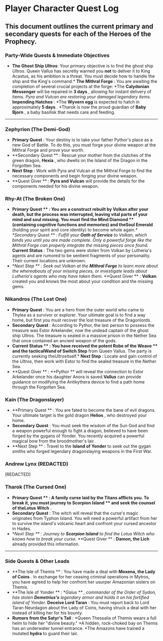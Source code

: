 # Player Character Quest Log

This document outlines the current primary and secondary quests for each of the Heroes of the
Prophecy.
---

### **Party-Wide Quests & Immediate Objectives**

* **The Ghost Ship *Ultros***: Your primary objective is to find the ghost ship *Ultros*. Queen Vallus has secretly warned you **not** to deliver it to King Acastus, as his ambition is a threat. You must decide how to handle the ship and the King's command.* **The Mithral Forge** : You are awaiting the completion of several crucial projects at the forge:
*The **Calydonian Messenger** will be repaired in **3 days** , allowing for instant delivery of items.
    *Pyra and Vulcan are restoring your damaged legendary items.* **Impending Hatches** :
    *The **Wyvern egg** is expected to hatch in approximately **5 days** .
    *Tharok is now the proud guardian of **Baby Bjorn** , a baby basilisk that needs care and feeding.
---

### **Zephyrion (The Demi-God)**

* **Primary Quest** : Your destiny is to take your father Pythor's place as a new God of Battle. To do this, you must forge your divine weapon at the Mithral Forge and prove your worth.
* **Secondary Quest ** : Rescue your mother from the clutches of the green dragon, **Hexia** , who dwells on the Island of the Dragon in the Forgotten Sea.
* **Next Step** : Work with Pyra and Vulcan at the Mithral Forge to find the necessary components and begin forging your divine weapon.
* **Quest Giver ** : **Pyra and Vulcan** will provide the details for the components needed for his divine weapon.

### **Rhy-At (The Broken One)**

* **Primary Quest ** : You are a construct rebuilt by Volkan after your death, but the process was interrupted, leaving vital parts of your mind and soul missing. You must find the **Mind Diamond ** (containing cognitive functions and memories) and the**Soul Emerald** (holding your spirit and core identity) to become whole again.* **Secondary Quest ** : Fulfill your **Oath of Service** to Volkan, which binds you until you are made complete. Only a powerful forge like the Mithral Forge can properly integrate the missing pieces once found.* **Current Status** : The two gems were stolen from Volkan by Lutheria's agents and are rumored to be sentient fragments of your personality. Their current locations are unknown.
* **Next Step ** : Seek out Volkan at the **Mithral Forge** to learn more about the whereabouts of your missing pieces, or investigate leads about Lutheria's agents who may have taken them.* **Quest Giver ** : **Volkan** created you and knows the most about your condition and the missing gems.

### **Nikandros (The Lost One)**

* **Primary Quest** : You are a hero from the outer world who came to Thylea as a survivor or explorer. Your ultimate goal is to find a way home, but first you must recover the lost treasure of the Dragonlords.
* **Secondary Quest** : According to Pythor, the last person to possess the treasure was Estor Arkelander, now the undead captain of the ghost ship *Ultros*. The treasure is sealed in a massive prison in the Nether Sea that once contained an ancient weapon of the gods.
* **Current Status ** : You have received the potent **Robe of the Weave ** and the tactical**Wand of Switch Step** from Queen Vallus. The party is currently seeking the*Ultros*itself.* **Next Step** : Locate and gain control of the *Ultros*, then work with Estor to find the sealed treasure in the Nether Sea.
* **Quest Giver ** : **Pythor ** will reveal the connection to Estor Arkelander once his daughter Anora is saved.**Vallus** can provide guidance on modifying the Antikythera device to find a path home through the Forgotten Sea.

### **Kain (The Dragonslayer)**

* **Primary Quest ** : You are fated to become the bane of evil dragons. Your ultimate target is the gold dragon **Helios** , who destroyed your home.
* **Secondary Quest** : You must seek the wisdom of the Sun God and find a weapon powerful enough to fight a dragon, believed to have been forged by the gygans of Yonder. You recently acquired a powerful magical bow from the broodmother's lair.
* **Next Step ** : Travel to the **Island of Yonder** to seek out the gygan smiths who forged legendary dragonslaying weapons in the First War.

### **Andrew Lynx (REDACTED)**
[REDACTED]


### **Tharok (The Cursed One)**

* **Primary Quest ** : A family curse laid by the Titans afflicts you. To break it, you must journey to **Scorpion Island ** and seek the counsel of the**Lotus Witch** .
* **Secondary Quest** : The witch will reveal that the curse's magic originates from Typhon Island. You will need a powerful artifact from her to survive the island's volcanic heart and confront your cursed ancestor in Hades.
* **Next Step ** : Journey to **Scorpion Island** to find the Lotus Witch who knows how to break your curse.* **Quest Giver ** : **Damon, the Lich** already provided this information.
---

### **Side Quests & Other Leads**

* **The Isle of Themis ** : You have made a deal with **Moxena, the Lady of Coins** . In exchange for her ceasing criminal operations in Mytros, you have agreed to help her confront her usurper Amazonian sisters on Themis.
* **The Isle of Yonder ** : **Gaius ** , commander of the Order of Sydon, has stolen **Demetrius's** legendary armor and holds it on his fortified island of Yonder.* **Deceive Lord Taran** : You must report back to Lord Taran Neurdagon about the Lady of Coins, having struck a deal with her instead of killing her for his bounty.
* **Rumors from the Satyr's Tail** :
    *Queen Thessalia of Themis wears a full helm to hide her "divine beauty."
   *A hidden, rock-choked bay on Themis has an underwater tunnel entrance.
   *The Amazons have trained a mutated **hydra** to guard their lair.
